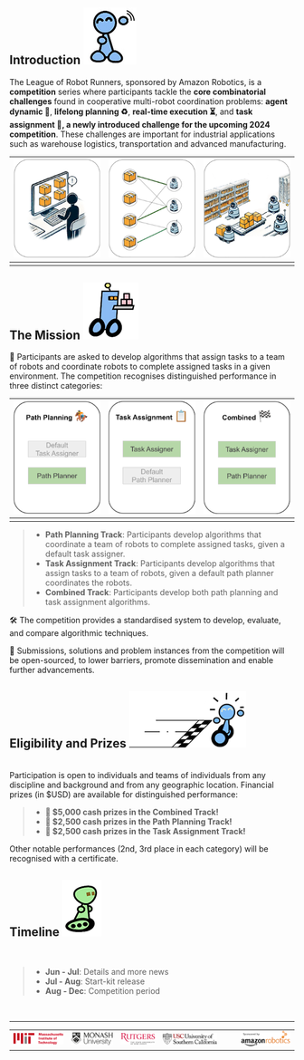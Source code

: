 ## Introduction ![r8](./external_page_resource/robots/r8_s.jpg)

The League of Robot Runners, sponsored by Amazon Robotics, is a **competition** series where participants tackle the **core combinatorial challenges** found in cooperative multi-robot coordination problems: **agent dynamic 🤖**, **lifelong planning ♻️**, **real-time execution ⏳**, and **task assignment 🎯, a newly introduced challenge for the upcoming 2024 competition**. These challenges are important for industrial applications such as warehouse logistics, transportation and advanced manufacturing. 




| ![demo](./external_page_resource/images/task_and_robots_1.png) | ![demo](./external_page_resource/images/task_and_robots_2.png)   | ![demo](./external_page_resource/images/task_and_robots_3.png)  |
|---|---|---|
|   |   |   |


## The Mission ![r1](./external_page_resource/robots/r1_s.png)
<!-- What we ask you to do, what you get if you do well, what are the important dates -->

🚀 Participants are asked to develop algorithms that assign tasks to a team of robots and coordinate robots to complete assigned tasks in a given environment. The competition recognises distinguished performance in three distinct categories:

| ![demo](./external_page_resource/images/tracks_1.png) | ![demo](./external_page_resource/images/tracks_2.png)   | ![demo](./external_page_resource/images/tracks_3.png)  |
|---|---|---|
|   |   |   |

> - **Path Planning Track**: Participants develop algorithms that coordinate a team of robots to complete assigned tasks, given a default task assigner.
> - **Task Assignment Track**: Participants develop algorithms that assign tasks to a team of robots, given a default path planner coordinates the robots.
> - **Combined Track**: Participants develop both path planning and task assignment algorithms.


🛠️ The competition provides a standardised system to develop, evaluate, and compare algorithmic techniques. 

📂 Submissions, solutions and problem instances from the competition will be open-sourced, to lower barriers, promote dissemination and enable further advancements.

## Eligibility and Prizes ![r2](./external_page_resource/robots/robot_racewinner_s.png)
<br/>
Participation is open to individuals and teams of individuals from any discipline and background and from any geographic location. Financial prizes (in $USD) are available for distinguished performance:

> - **💸 $5,000 cash prizes in the Combined Track!**
> - **💸 $2,500 cash prizes in the Path Planning Track!**
> - **💸 $2,500 cash prizes in the Task Assignment Track!**

Other notable performances (2nd, 3rd place in each category) will be recognised with a certificate.
<br/>

## Timeline ![r7](./external_page_resource/robots/r5_s.png)
<br/>

> - **Jun - Jul**: Details and more news
> - **Jul - Aug**: Start-kit release
> - **Aug - Dec**: Competition period

<br/>

---

|     |     |     |     |     |     |     |
|:---:|:---:|:---:|:---:|:---:|:---:|:---:|
|![](./external_page_resource/logos/mit_logo.png) | ![](./external_page_resource/logos/monash_logo.png) | ![](./external_page_resource/logos/rutgers_logo.png) | ![](./external_page_resource/logos/usc_logo.png) |  |   | ![](./external_page_resource/logos/amazon_robotics_logo.png)|

